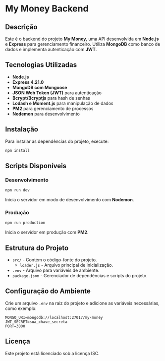 # My Money Backend

## Descrição

Este é o backend do projeto **My Money**, uma API desenvolvida em **Node.js** e **Express** para gerenciamento financeiro. Utiliza **MongoDB** como banco de dados e implementa autenticação com **JWT**.

## Tecnologias Utilizadas

- **Node.js**
- **Express 4.21.0**
- **MongoDB com Mongoose**
- **JSON Web Token (JWT)** para autenticação
- **Bcrypt/Bcryptjs** para hash de senhas
- **Lodash e Moment.js** para manipulação de dados
- **PM2** para gerenciamento de processos
- **Nodemon** para desenvolvimento

## Instalação

Para instalar as dependências do projeto, execute:

```sh
npm install
```

## Scripts Disponíveis

### Desenvolvimento

```sh
npm run dev
```

Inicia o servidor em modo de desenvolvimento com **Nodemon**.

### Produção

```sh
npm run production
```

Inicia o servidor em produção com **PM2**.

## Estrutura do Projeto

- `src/` - Contém o código-fonte do projeto.
  - `loader.js` - Arquivo principal de inicialização.
- `.env` - Arquivo para variáveis de ambiente.
- `package.json` - Gerenciador de dependências e scripts do projeto.

## Configuração do Ambiente

Crie um arquivo `.env` na raiz do projeto e adicione as variáveis necessárias, como exemplo:

```
MONGO_URI=mongodb://localhost:27017/my-money
JWT_SECRET=sua_chave_secreta
PORT=3000
```

## Licença

Este projeto está licenciado sob a licença ISC.

